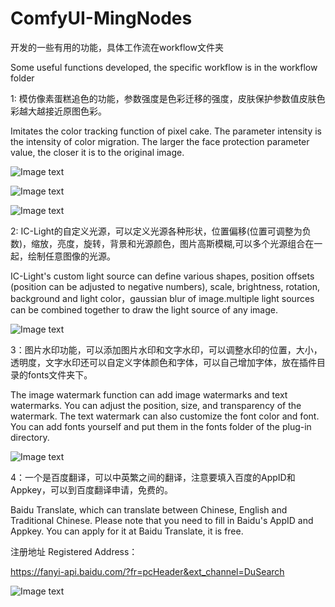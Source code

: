 # ComfyUI-MingNodes

开发的一些有用的功能，具体工作流在workflow文件夹

Some useful  functions developed, the specific workflow is in the workflow folder

1: 模仿像素蛋糕追色的功能，参数强度是色彩迁移的强度，皮肤保护参数值皮肤色彩越大越接近原图色彩。

Imitates the color tracking function of pixel cake. The parameter intensity is the intensity of color migration. The larger the face protection parameter value, the closer it is to the original image.

![Image text](https://github.com/mingsky-ai/ComfyUI-MingNodes/blob/main/images/imitation1.png?raw=true)

![Image text](https://github.com/mingsky-ai/ComfyUI-MingNodes/blob/main/images/imitation2.png?raw=true)

![Image text](https://github.com/mingsky-ai/ComfyUI-MingNodes/blob/main/images/imitation3.png?raw=true)

2: IC-Light的自定义光源，可以定义光源各种形状，位置偏移(位置可调整为负数)，缩放，亮度，旋转，背景和光源颜色，图片高斯模糊,可以多个光源组合在一起，绘制任意图像的光源。

IC-Light's custom light source can define various shapes, position offsets (position can be adjusted to negative numbers), scale, brightness, rotation, background and light color，gaussian blur of image.multiple light sources can be combined together to draw the light source of any image.

![Image text](https://github.com/mingsky-ai/ComfyUI-MingNodes/blob/main/images/light_source.png?raw=true)

3：图片水印功能，可以添加图片水印和文字水印，可以调整水印的位置，大小，透明度，文字水印还可以自定义字体颜色和字体，可以自己增加字体，放在插件目录的fonts文件夹下。

The image watermark function can add image watermarks and text watermarks. You can adjust the position, size, and transparency of the watermark. The text watermark can also customize the font color and font. You can add fonts yourself and put them in the fonts folder of the plug-in directory.

![Image text](https://github.com/mingsky-ai/ComfyUI-MingNodes/blob/main/images/watermark.png?raw=true)

4：一个是百度翻译，可以中英繁之间的翻译，注意要填入百度的AppID和Appkey，可以到百度翻译申请，免费的。

Baidu Translate, which can translate between Chinese, English and Traditional Chinese. Please note that you need to fill in Baidu's AppID and Appkey. You can apply for it at Baidu Translate, it is free.

注册地址 Registered Address：

<https://fanyi-api.baidu.com/?fr=pcHeader&ext_channel=DuSearch>

![Image text](https://github.com/mingsky-ai/ComfyUI-MingNodes/blob/main/images/baidu_translate.png?raw=true)







